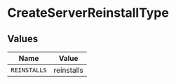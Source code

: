 # CreateServerReinstallType


## Values

| Name         | Value        |
| ------------ | ------------ |
| `REINSTALLS` | reinstalls   |